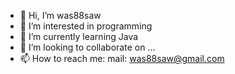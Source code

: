 - 👋 Hi, I’m was88saw
- 👀 I’m interested in programming
- 🌱 I’m currently learning Java
- 💞️ I’m looking to collaborate on ...
- 📫 How to reach me: mail: was88saw@gmail.com

<!---
was88saw/was88saw is a ✨ special ✨ repository because its `README.md` (this file) appears on your GitHub profile.
You can click the Preview link to take a look at your changes.
--->
